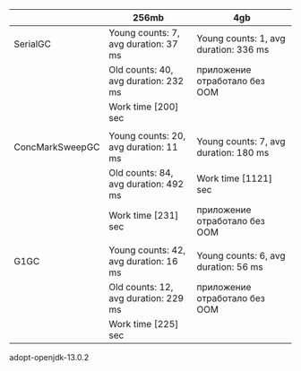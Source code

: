 |                 	| 256mb                                 	| 4gb                                   	|
|-----------------	|---------------------------------------	|---------------------------------------	|
| SerialGC        	| Young counts: 7, avg duration: 37 ms  	| Young counts: 1, avg duration: 336 ms 	|
|                 	| Old counts: 40, avg duration: 232 ms  	| приложение отработало без OOM         	|
|                 	| Work time [200] sec                   	|                                       	|
|                 	|                                       	|                                       	|
| ConcMarkSweepGC 	| Young counts: 20, avg duration: 11 ms 	| Young counts: 7, avg duration: 180 ms 	|
|                 	| Old counts: 84, avg duration: 492 ms  	| Work time [1121] sec                  	|
|                 	| Work time [231] sec                   	| приложение отработало без OOM         	|
|                 	|                                       	|                                       	|
| G1GC            	| Young counts: 42, avg duration: 16 ms 	| Young counts: 6, avg duration: 56 ms  	|
|                 	| Old counts: 12, avg duration: 229 ms  	| приложение отработало без OOM         	|
|                 	| Work time [225] sec                   	|                                       	|

adopt-openjdk-13.0.2 
